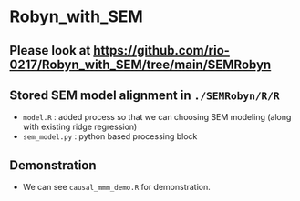 # Robyn_with_SEM

## Please look at https://github.com/rio-0217/Robyn_with_SEM/tree/main/SEMRobyn
## Stored SEM model alignment in `./SEMRobyn/R/R`
- `model.R` : added process so that we can choosing SEM modeling (along with existing ridge regression)
- `sem_model.py` : python based processing block

## Demonstration
- We can see `causal_mmm_demo.R` for demonstration.